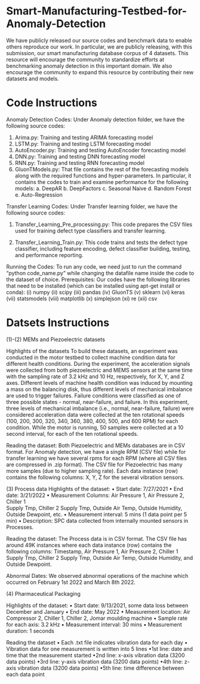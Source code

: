 # Smart-Manufacturing-Testbed-for-Anomaly-Detection
We have publicly released our source codes and benchmark data to enable others reproduce our work. In particular, we are publicly releasing, with this submission, our smart manufacturing database corpus of 4 datasets. This resource will encourage the community to standardize efforts at benchmarking anomaly detection in this important domain. We also encourage the community to expand this resource by contributing their new datasets and models.


# Code Instructions

Anomaly Detection Codes:
Under Anomaly detection folder, we have the following source codes:

1.	Arima.py: Training and testing ARIMA forecasting model 
2.	LSTM.py: Training and testing LSTM forecasting model 
3.	AutoEncoder.py: Training and testing AutoEncoder forecasting model 
4.	DNN.py: Training and testing DNN forecasting model 
5.	RNN.py: Training and testing RNN forecasting model 
6.	GluonTModels.py: That file contains the rest of the forecasting models along with the required functions and hyper-parameters. In particular, it contains the codes to train and examine performance for the following models:
a.	DeepAR
b.	DeepFactors
c.	Seasonal Naive
d.	Random Forest
e.	Auto-Regression

Transfer Learning Codes:
Under Transfer learning folder, we have the following source codes:
1.	Transfer_Learning_Pre_processing.py: This code prepares the CSV files used for training defect type classifiers and transfer learning. 

2.	Transfer_Learning_Train.py: This code trains and tests the defect type classifier, including feature encoding, defect classifier building, testing, and performance reporting. 


Running the Codes:
To run any code, we need just to run the command “python code_name.py” while changing the datafile name inside the code to the dataset of choice.
Prerequisites:
Our codes have the following libraries that need to be installed (which can be installed using apt-get install or conda): 
(i)   numpy
(ii)  scipy
(iii) pandas
(iv) GluonTS
(v)  sklearn
(vi) keras
(vii) statsmodels
(viii) matplotlib
(x)  simplejson
(xi) re
(xii) csv


# Datsets Instructions
(1)-(2) MEMs and  Piezoelectric datasets

Highlights of the datasets
To build these datasets, an experiment was conducted in the motor testbed to collect machine condition data for different health conditions. During the experiment, the acceleration signals were collected from both piezoelectric and MEMS sensors at the same time with the sampling rate of 3.2 kHz and 10 Hz, respectively, for X, Y, and Z axes. Different levels of machine health condition was induced by mounting a mass on the balancing disk, thus different levels of mechanical imbalance are used to trigger failures. Failure conditions were classified as one of three possible states - normal, near-failure, and failure. In this experiment, three levels of mechanical imbalance (i.e., normal, near-failure, failure) were considered acceleration data were collected at the ten rotational speeds (100, 200, 300, 320, 340, 360, 380, 400, 500, and 600 RPM) for each condition. While the motor is running, 50 samples were collected at a 10 second interval, for each of the ten rotational speeds.

Reading the dataset:
Both Piezoelectric and MEMs databases are in CSV format. For Anomaly detection, we have a single RPM (CSV file) while for transfer learning we have several rpms for each RPM (where all CSV files are compressed in .zip format). The CSV file for Piezoelectric has many more samples (due to higher sampling rate). Each data instance (row) contains the following columns: X, Y, Z for the several vibration sensors.

(3) Process data
Highlights of the dataset:
• Start date: 7/27/2021
• End date: 3/21/2022 
• Measurement Columns: Air Pressure 1, Air Pressure 2, Chiller 1  
  Supply Tmp, Chiller 2 Supply Tmp, Outside Air Temp, Outside 
  Humidity, Outside Dewpoint, etc.
• Measurement interval: 5 mins (1 data point per 5 min)
• Description: SPC data collected from internally mounted sensors in 
  Processes.

Reading the dataset:
The Process data is in CSV format. The CSV file has around 49K instances where each data instance (row) contains the following columns: Timestamp, Air Pressure 1, Air Pressure 2, Chiller 1 Supply Tmp, Chiller 2 Supply Tmp, Outside Air Temp, Outside Humidity, and Outside Dewpoint. 

Abnormal Dates:
We observed abnormal operations of the machine which occurred on February 1st 2022 and March 8th 2022.

(4) Pharmaceutical Packaging

Highlights of the dataset:
• Start date: 9/13/2021, some data loss between December and January
• End date: May 2022
• Measurement location: Air Compressor 2, Chiller 1, Chiller 2, Jomar 
  moulding machine
• Sample rate for each axis: 3.2 kHz
• Measurement interval: 30 mins
• Measurement duration: 1 seconds

Reading the dataset
• Each .txt file indicates vibration data for each day
• Vibration data for one measurement is written into 5 lines
•1st line: date and time that the measurement started
•2nd line: x-axis vibration data (3200 data points)
•3rd line: y-axis vibration data (3200 data points)
•4th line: z-axis vibration data (3200 data points)
•5th line: time difference between each data point






